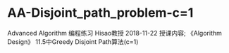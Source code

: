 # AA-Disjoint_path_problem-c=1
Advanced Algorithm 编程练习
Hisao教授 2018-11-22 授课内容;
《Algorithm Design》 11.5中Greedy Disjoint Path算法(c=1)
